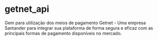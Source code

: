 # getnet_api
Gem para utilização dos meios de pagamento Getnet - Uma empresa Santander para integrar sua plataforma de forma segura e eficaz com as principais formas de pagamento disponíveis no mercado.
